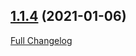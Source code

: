 ## [1.1.4](https://ugate.github.io/sqler-postgres/tree/v1.1.4) (2021-01-06)
[Full Changelog](https://ugate.github.io/sqler-postgres/compare/v1.1.3...v1.1.4)
